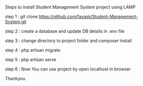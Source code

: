 Steps to install Student Management System project using LAMP

step 1 : git clone https://github.com/favask/Student-Management-System.git

step 2 : create a database and update DB details in .env file

step 3 : change directory to project folder and composer install

step 4 : php artisan migrate

step 5 : php artisan serve

step 6 : Now You can use project by open localhost in browser

Thankyou.
